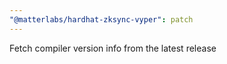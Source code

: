 ```yaml
---
"@matterlabs/hardhat-zksync-vyper": patch
---
```


Fetch compiler version info from the latest release
